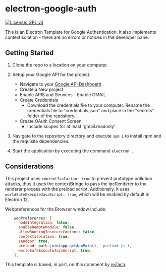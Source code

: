 # electron-google-auth
[![License: GPL v3](https://img.shields.io/badge/License-GPLv3-blue.svg)](https://www.gnu.org/licenses/gpl-3.0)

This is an Electron Template for Google Authentication. It also implements contextIsolation - there are no errors or notices in the developer pane. 


## Getting Started
1) Clone the repo to a location on your computer.
2) Setup your Google API for the project. 
    * Navigate to your [Google API Dashboard](https://console.developers.google.com)
    * Create a New project
    * Enable APIS and Services - Enable GMAIL 
    * Create Credentials
      * Download the credentials file to your computer. Rename the credentials file to "credentials.json" and place in the "secrets" folder of the repository.
    * Create OAuth Consent Screen.
      * Include scopes for at least 'gmail.readonly'

3) Navigate to the repository directory and execute `npm i` to install npm and the requisite dependencies.
4) Start the application by executing the command `electron .`

## Considerations
This project uses `contextIsolation: true` to prevent prototype pollution attacks, thus it uses the contextBridge to pass the ipcRenderer to the renderer process with the preload script. Additionally, it uses `worldSafeExecuteJavaScript: true`, which will be enabled by default in Electron 12.

Webpreferences for the Browser window include: 
```javascript
    webPreferences: {
      nodeIntegration: false,
      enableRemoteModule: false,
      allowRunningInsecureContent: false,
      contextIsolation: true,
      sandbox: true,
      preload: path.join(app.getAppPath(), 'preload.js'),
      worldSafeExecuteJavaScript: true,
    },
```


This template is based, in part, on this comment by [reZach](https://github.com/electron/electron/issues/9920#issuecomment-575839738).
